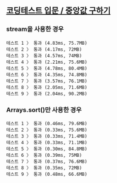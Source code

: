 ## [코딩테스트 입문 / 중앙값 구하기](https://school.programmers.co.kr/learn/courses/30/lessons/120811)

### stream을 사용한 경우

```text
테스트 1 〉	통과 (4.83ms, 75.7MB)
테스트 2 〉	통과 (4.17ms, 72MB)
테스트 3 〉	통과 (4.57ms, 74MB)
테스트 4 〉	통과 (2.21ms, 75.6MB)
테스트 5 〉	통과 (4.78ms, 80.4MB)
테스트 6 〉	통과 (4.35ms, 74.8MB)
테스트 7 〉	통과 (3.57ms, 76.1MB)
테스트 8 〉	통과 (2.05ms, 71.6MB)
테스트 9 〉	통과 (2.04ms, 90.2MB)
```

### Arrays.sort()만 사용한 경우

```text
테스트 1 〉	통과 (0.46ms, 79.6MB)
테스트 2 〉	통과 (0.33ms, 75.6MB)
테스트 3 〉	통과 (0.33ms, 71.4MB)
테스트 4 〉	통과 (0.33ms, 71.1MB)
테스트 5 〉	통과 (0.30ms, 84.8MB)
테스트 6 〉	통과 (0.39ms, 75MB)
테스트 7 〉	통과 (0.37ms, 76.6MB)
테스트 8 〉	통과 (0.35ms, 72MB)
테스트 9 〉	통과 (0.48ms, 66.6MB)
```